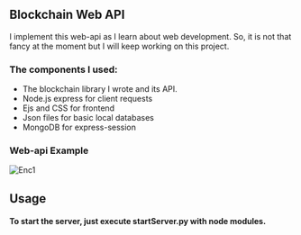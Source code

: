 ## Blockchain Web API

I implement this web-api as I learn about web development. So, it is not that fancy at the moment but I will keep working on this project. 

### The components I used: 
- The blockchain library I wrote and its API.
- Node.js express for client requests
- Ejs and CSS for frontend
- Json files for basic local databases
- MongoDB for express-session

### Web-api Example

![Enc1](https://raw.githubusercontent.com/berkkirtay/blockchain-web-api/main/web-api-photo/example1.PNG)


## Usage
#### To start the server, just execute startServer.py with node modules.

